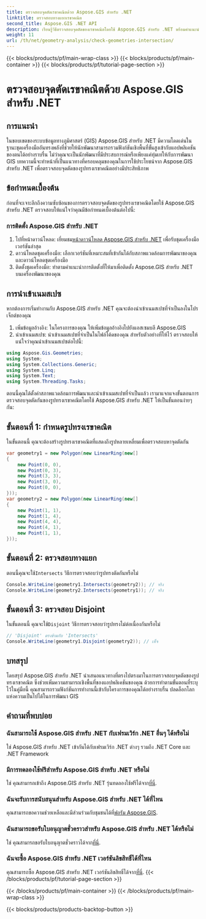 ```yaml
---
title: ตรวจสอบจุดตัดเรขาคณิตด้วย Aspose.GIS สำหรับ .NET
linktitle: ตรวจสอบทางแยกเรขาคณิต
second_title: Aspose.GIS .NET API
description: เรียนรู้วิธีตรวจสอบจุดตัดของเรขาคณิตโดยใช้ Aspose.GIS สำหรับ .NET พร้อมคำแนะนำทีละขั้นตอน ปรับปรุงการพัฒนา GIS ของคุณได้อย่างง่ายดาย
weight: 11
url: /th/net/geometry-analysis/check-geometries-intersection/
---
```


{{< blocks/products/pf/main-wrap-class >}}
{{< blocks/products/pf/main-container >}}
{{< blocks/products/pf/tutorial-page-section >}}

# ตรวจสอบจุดตัดเรขาคณิตด้วย Aspose.GIS สำหรับ .NET

## การแนะนำ
ในขอบเขตของระบบข้อมูลทางภูมิศาสตร์ (GIS) Aspose.GIS สำหรับ .NET มีความโดดเด่นในฐานะชุดเครื่องมืออันทรงพลังที่ช่วยให้นักพัฒนาสามารถรวมฟังก์ชันเชิงพื้นที่ขั้นสูงเข้ากับแอปพลิเคชันของตนได้อย่างราบรื่น ไม่ว่าคุณจะเป็นนักพัฒนาที่มีประสบการณ์หรือเพียงแค่ทุ่มเทให้กับการพัฒนา GIS บทความนี้จะทำหน้าที่เป็นแนวทางที่ครอบคลุมของคุณในการใช้ประโยชน์จาก Aspose.GIS สำหรับ .NET เพื่อตรวจสอบจุดตัดของรูปทรงเรขาคณิตอย่างมีประสิทธิภาพ
## ข้อกำหนดเบื้องต้น
ก่อนที่จะเจาะลึกถึงความซับซ้อนของการตรวจสอบจุดตัดของรูปทรงเรขาคณิตโดยใช้ Aspose.GIS สำหรับ .NET ตรวจสอบให้แน่ใจว่าคุณมีข้อกำหนดเบื้องต้นต่อไปนี้:
### การติดตั้ง Aspose.GIS สำหรับ .NET
1.  ไปที่หน้าดาวน์โหลด: เยี่ยมชม[หน้าดาวน์โหลด Aspose.GIS สำหรับ .NET](https://releases.aspose.com/gis/net/) เพื่อรับชุดเครื่องมือเวอร์ชันล่าสุด
2. ดาวน์โหลดชุดเครื่องมือ: เลือกเวอร์ชันที่เหมาะสมที่เข้ากันได้กับสภาพแวดล้อมการพัฒนาของคุณและดาวน์โหลดชุดเครื่องมือ
3. ติดตั้งชุดเครื่องมือ: ทำตามคำแนะนำการติดตั้งที่ให้มาเพื่อติดตั้ง Aspose.GIS สำหรับ .NET บนเครื่องพัฒนาของคุณ

## การนำเข้าเนมสเปซ
หากต้องการเริ่มทำงานกับ Aspose.GIS สำหรับ .NET คุณจะต้องนำเข้าเนมสเปซที่จำเป็นลงในโปรเจ็กต์ของคุณ
1. เพิ่มข้อมูลอ้างอิง: ในโครงการของคุณ ให้เพิ่มข้อมูลอ้างอิงไปยังแอสเซมบลี Aspose.GIS
2. นำเข้าเนมสเปซ: นำเข้าเนมสเปซที่จำเป็นในไฟล์โค้ดของคุณ สำหรับตัวอย่างที่ให้ไว้ ตรวจสอบให้แน่ใจว่าคุณนำเข้าเนมสเปซต่อไปนี้:
```csharp
using Aspose.Gis.Geometries;
using System;
using System.Collections.Generic;
using System.Linq;
using System.Text;
using System.Threading.Tasks;
```

ตอนนี้คุณได้ตั้งค่าสภาพแวดล้อมการพัฒนาและนำเข้าเนมสเปซที่จำเป็นแล้ว เรามาแจกแจงขั้นตอนการตรวจสอบจุดตัดกันของรูปทรงเรขาคณิตโดยใช้ Aspose.GIS สำหรับ .NET ให้เป็นขั้นตอนง่ายๆ กัน:
## ขั้นตอนที่ 1: กำหนดรูปทรงเรขาคณิต
ในขั้นตอนนี้ คุณจะต้องสร้างรูปทรงเรขาคณิตที่แสดงถึงรูปหลายเหลี่ยมเพื่อตรวจสอบหาจุดตัดกัน
```csharp
var geometry1 = new Polygon(new LinearRing(new[]
{
    new Point(0, 0),
    new Point(0, 3),
    new Point(3, 3),
    new Point(3, 0),
    new Point(0, 0),
}));
var geometry2 = new Polygon(new LinearRing(new[]
{
    new Point(1, 1),
    new Point(1, 4),
    new Point(4, 4),
    new Point(4, 1),
    new Point(1, 1),
}));
```
## ขั้นตอนที่ 2: ตรวจสอบทางแยก
 ตอนนี้คุณจะใช้`Intersects` วิธีการตรวจสอบว่ารูปทรงตัดกันหรือไม่
```csharp
Console.WriteLine(geometry1.Intersects(geometry2)); // จริง
Console.WriteLine(geometry2.Intersects(geometry1)); // จริง
```
## ขั้นตอนที่ 3: ตรวจสอบ Disjoint
 ในขั้นตอนนี้ คุณจะใช้`Disjoint` วิธีการตรวจสอบว่ารูปทรงไม่ต่อเนื่องกันหรือไม่
```csharp
// 'Disjoint' ตรงข้ามกับ 'Intersects'
Console.WriteLine(geometry1.Disjoint(geometry2)); // เท็จ
```

## บทสรุป
โดยสรุป Aspose.GIS สำหรับ .NET นำเสนอแนวทางที่ตรงไปตรงมาในการตรวจสอบจุดตัดของรูปทรงเรขาคณิต ซึ่งช่วยเพิ่มความสามารถเชิงพื้นที่ของแอปพลิเคชันของคุณ ด้วยการทำตามขั้นตอนที่ระบุไว้ในคู่มือนี้ คุณสามารถรวมฟังก์ชันการทำงานนี้เข้ากับโครงการของคุณได้อย่างราบรื่น ปลดล็อกโลกแห่งความเป็นไปได้ในการพัฒนา GIS
## คำถามที่พบบ่อย
### ฉันสามารถใช้ Aspose.GIS สำหรับ .NET กับเฟรมเวิร์ก .NET อื่นๆ ได้หรือไม่
ใช่ Aspose.GIS สำหรับ .NET เข้ากันได้กับเฟรมเวิร์ก .NET ต่างๆ รวมถึง .NET Core และ .NET Framework
### มีการทดลองใช้ฟรีสำหรับ Aspose.GIS สำหรับ .NET หรือไม่
 ใช่ คุณสามารถเข้าถึง Aspose.GIS สำหรับ .NET รุ่นทดลองใช้ฟรีได้จาก[ที่นี่](https://releases.aspose.com/).
### ฉันจะรับการสนับสนุนสำหรับ Aspose.GIS สำหรับ .NET ได้ที่ไหน
 คุณสามารถขอความช่วยเหลือและมีส่วนร่วมกับชุมชนได้ที่[ฟอรัม Aspose.GIS](https://forum.aspose.com/c/gis/33).
### ฉันสามารถขอรับใบอนุญาตชั่วคราวสำหรับ Aspose.GIS สำหรับ .NET ได้หรือไม่
 ใช่ คุณสามารถขอรับใบอนุญาตชั่วคราวได้จาก[ที่นี่](https://purchase.aspose.com/temporary-license/).
### ฉันจะซื้อ Aspose.GIS สำหรับ .NET เวอร์ชันลิขสิทธิ์ได้ที่ไหน
 คุณสามารถซื้อ Aspose.GIS สำหรับ .NET เวอร์ชันลิขสิทธิ์ได้จาก[ที่นี่](https://purchase.aspose.com/buy).
{{< /blocks/products/pf/tutorial-page-section >}}

{{< /blocks/products/pf/main-container >}}
{{< /blocks/products/pf/main-wrap-class >}}

{{< blocks/products/products-backtop-button >}}
